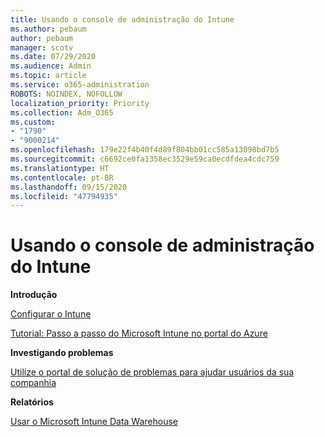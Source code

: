 ```yaml
---
title: Usando o console de administração do Intune
ms.author: pebaum
author: pebaum
manager: scotv
ms.date: 07/29/2020
ms.audience: Admin
ms.topic: article
ms.service: o365-administration
ROBOTS: NOINDEX, NOFOLLOW
localization_priority: Priority
ms.collection: Adm_O365
ms.custom:
- "1790"
- "9000214"
ms.openlocfilehash: 179e22f4b40f4d89f804bb01cc585a13098bd7b5
ms.sourcegitcommit: c6692ce0fa1358ec3529e59ca0ecdfdea4cdc759
ms.translationtype: HT
ms.contentlocale: pt-BR
ms.lasthandoff: 09/15/2020
ms.locfileid: "47794935"
---
```

# <a name="using-the-intune-admin-console"></a>Usando o console de administração do Intune

**Introdução**

[Configurar o Intune](https://docs.microsoft.com/intune/setup-steps)

[Tutorial: Passo a passo do Microsoft Intune no portal do Azure](https://docs.microsoft.com/intune/tutorial-walkthrough-intune-portal)

**Investigando problemas**

[Utilize o portal de solução de problemas para ajudar usuários da sua companhia](https://docs.microsoft.com/intune/help-desk-operators)

**Relatórios**

[Usar o Microsoft Intune Data Warehouse](https://docs.microsoft.com/intune/reports-nav-create-intune-reports)